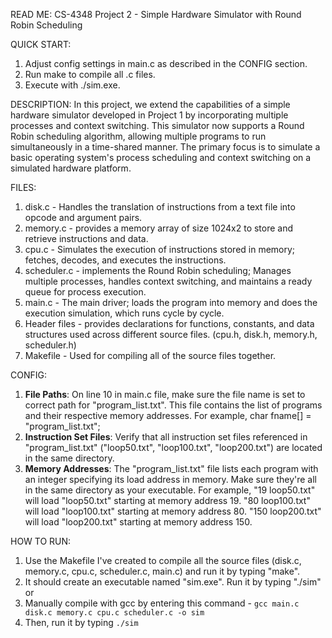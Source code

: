 READ ME: CS-4348 Project 2 - Simple Hardware Simulator with Round Robin Scheduling

QUICK START:
1. Adjust config settings in main.c as described in the CONFIG section.
2. Run make to compile all .c files.
3. Execute with ./sim.exe.

DESCRIPTION:
In this project, we extend the capabilities of a simple hardware simulator developed in Project 1 by incorporating multiple processes and context switching. 
This simulator now supports a Round Robin scheduling algorithm, allowing multiple programs to run simultaneously in a time-shared manner. 
The primary focus is to simulate a basic operating system's process scheduling and context switching on a simulated hardware platform.

FILES:
1. disk.c - Handles the translation of instructions from a text file into opcode and argument pairs.
2. memory.c - provides a memory array of size 1024x2 to store and retrieve instructions and data.
3. cpu.c - Simulates the execution of instructions stored in memory; fetches, decodes, and executes the instructions.
4. scheduler.c - implements the Round Robin scheduling; Manages multiple processes, handles context switching, and maintains a ready queue for process execution.
5. main.c - The main driver; loads the program into memory and does the execution simulation, which runs cycle by cycle.
6. Header files - provides declarations for functions, constants, and data structures used across different source files. (cpu.h, disk.h, memory.h, scheduler.h)
7. Makefile - Used for compiling all of the source files together.

CONFIG:
1. **File Paths**: On line 10 in main.c file, make sure the file name is set to correct path for "program_list.txt".
This file contains the list of programs and their respective memory addresses. For example, char fname[] = "program_list.txt";
2. **Instruction Set Files**: Verify that all instruction set files referenced in "program_list.txt" ("loop50.txt", "loop100.txt", "loop200.txt") are located in the same directory.
3. **Memory Addresses**: The "program_list.txt" file lists each program with an integer specifying its load address in memory. Make sure they're all in the same directory as your executable.
    For example, 
        "19 loop50.txt" will load "loop50.txt" starting at memory address 19.
        "80 loop100.txt" will load "loop100.txt" starting at memory address 80.
        "150 loop200.txt" will load "loop200.txt" starting at memory address 150.

HOW TO RUN:
1. Use the Makefile I've created to compile all the source files (disk.c, memory.c, cpu.c, scheduler.c, main.c) and run it by typing "make".
2. It should create an executable named "sim.exe". Run it by typing "./sim"
or
3. Manually compile with gcc by entering this command - `gcc main.c disk.c memory.c cpu.c scheduler.c -o sim`
4. Then, run it by typing `./sim`
